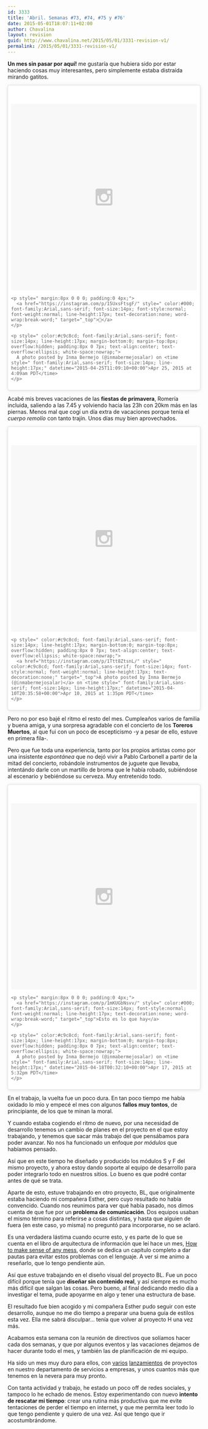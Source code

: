 ```yaml
---
id: 3333
title: 'Abril. Semanas #73, #74, #75 y #76'
date: 2015-05-01T18:07:11+02:00
author: Chavalina
layout: revision
guid: http://www.chavalina.net/2015/05/01/3331-revision-v1/
permalink: /2015/05/01/3331-revision-v1/
---
```

**Un mes sin pasar por aquí!** me gustaría que hubiera sido por estar haciendo cosas muy interesantes, pero simplemente estaba distraída mirando gatitos.

<blockquote class="instagram-media" data-instgrm-captioned data-instgrm-version="4" style=" background:#FFF; border:0; border-radius:3px; box-shadow:0 0 1px 0 rgba(0,0,0,0.5),0 1px 10px 0 rgba(0,0,0,0.15); margin: 1px; max-width:658px; padding:0; width:99.375%; width:-webkit-calc(100% - 2px); width:calc(100% - 2px);">
  <div style="padding:8px;">
    <div style=" background:#F8F8F8; line-height:0; margin-top:40px; padding:50% 0; text-align:center; width:100%;">
      <div style=" background:url(data:image/png;base64,iVBORw0KGgoAAAANSUhEUgAAACwAAAAsCAMAAAApWqozAAAAGFBMVEUiIiI9PT0eHh4gIB4hIBkcHBwcHBwcHBydr+JQAAAACHRSTlMABA4YHyQsM5jtaMwAAADfSURBVDjL7ZVBEgMhCAQBAf//42xcNbpAqakcM0ftUmFAAIBE81IqBJdS3lS6zs3bIpB9WED3YYXFPmHRfT8sgyrCP1x8uEUxLMzNWElFOYCV6mHWWwMzdPEKHlhLw7NWJqkHc4uIZphavDzA2JPzUDsBZziNae2S6owH8xPmX8G7zzgKEOPUoYHvGz1TBCxMkd3kwNVbU0gKHkx+iZILf77IofhrY1nYFnB/lQPb79drWOyJVa/DAvg9B/rLB4cC+Nqgdz/TvBbBnr6GBReqn/nRmDgaQEej7WhonozjF+Y2I/fZou/qAAAAAElFTkSuQmCC); display:block; height:44px; margin:0 auto -44px; position:relative; top:-22px; width:44px;">
      </div>
    </div>
    
    <p style=" margin:8px 0 0 0; padding:0 4px;">
      <a href="https://instagram.com/p/15UxsFtsgF/" style=" color:#000; font-family:Arial,sans-serif; font-size:14px; font-style:normal; font-weight:normal; line-height:17px; text-decoration:none; word-wrap:break-word;" target="_top"></a>
    </p>
    
    <p style=" color:#c9c8cd; font-family:Arial,sans-serif; font-size:14px; line-height:17px; margin-bottom:0; margin-top:8px; overflow:hidden; padding:8px 0 7px; text-align:center; text-overflow:ellipsis; white-space:nowrap;">
      A photo posted by Inma Bermejo (@inmabermejosalar) on <time style=" font-family:Arial,sans-serif; font-size:14px; line-height:17px;" datetime="2015-04-25T11:09:10+00:00">Apr 25, 2015 at 4:09am PDT</time>
    </p>
  </div>
</blockquote>



Acabé mis breves vacaciones de las **fiestas de primavera**, Romería incluida, saliendo a las 7.45 y volviendo hacia las 23h con 20km más en las piernas. Menos mal que cogí un día extra de vacaciones porque tenía el _cuerpo remolío_ con tanto trajín. Unos días muy bien aprovechados.

<blockquote class="instagram-media" data-instgrm-version="4" style=" background:#FFF; border:0; border-radius:3px; box-shadow:0 0 1px 0 rgba(0,0,0,0.5),0 1px 10px 0 rgba(0,0,0,0.15); margin: 1px; max-width:658px; padding:0; width:99.375%; width:-webkit-calc(100% - 2px); width:calc(100% - 2px);">
  <div style="padding:8px;">
    <div style=" background:#F8F8F8; line-height:0; margin-top:40px; padding:50% 0; text-align:center; width:100%;">
      <div style=" background:url(data:image/png;base64,iVBORw0KGgoAAAANSUhEUgAAACwAAAAsCAMAAAApWqozAAAAGFBMVEUiIiI9PT0eHh4gIB4hIBkcHBwcHBwcHBydr+JQAAAACHRSTlMABA4YHyQsM5jtaMwAAADfSURBVDjL7ZVBEgMhCAQBAf//42xcNbpAqakcM0ftUmFAAIBE81IqBJdS3lS6zs3bIpB9WED3YYXFPmHRfT8sgyrCP1x8uEUxLMzNWElFOYCV6mHWWwMzdPEKHlhLw7NWJqkHc4uIZphavDzA2JPzUDsBZziNae2S6owH8xPmX8G7zzgKEOPUoYHvGz1TBCxMkd3kwNVbU0gKHkx+iZILf77IofhrY1nYFnB/lQPb79drWOyJVa/DAvg9B/rLB4cC+Nqgdz/TvBbBnr6GBReqn/nRmDgaQEej7WhonozjF+Y2I/fZou/qAAAAAElFTkSuQmCC); display:block; height:44px; margin:0 auto -44px; position:relative; top:-22px; width:44px;">
      </div>
    </div>
    
    <p style=" color:#c9c8cd; font-family:Arial,sans-serif; font-size:14px; line-height:17px; margin-bottom:0; margin-top:8px; overflow:hidden; padding:8px 0 7px; text-align:center; text-overflow:ellipsis; white-space:nowrap;">
      <a href="https://instagram.com/p/1Ttt8ZtsnL/" style=" color:#c9c8cd; font-family:Arial,sans-serif; font-size:14px; font-style:normal; font-weight:normal; line-height:17px; text-decoration:none;" target="_top">A photo posted by Inma Bermejo (@inmabermejosalar)</a> on <time style=" font-family:Arial,sans-serif; font-size:14px; line-height:17px;" datetime="2015-04-10T20:35:58+00:00">Apr 10, 2015 at 1:35pm PDT</time>
    </p>
  </div>
</blockquote>



Pero no por eso bajé el ritmo el resto del mes. Cumpleaños varios de familia y buena amiga, y una sorpresa agradable con el concierto de los **Toreros Muertos**, al que fui con un poco de escepticismo -y a pesar de ello, estuve en primera fila-.

Pero que fue toda una experiencia, tanto por los propios artistas como por una insistente _espontánea_ que no dejó vivir a Pablo Carbonell a partir de la mitad del concierto, robándole instrumentos de juguete que llevaba, intentándo darle con un martillo de broma que le había robado, subiéndose al escenario y bebiéndose su cerveza. Muy entretenido todo.

<blockquote class="instagram-media" data-instgrm-captioned data-instgrm-version="4" style=" background:#FFF; border:0; border-radius:3px; box-shadow:0 0 1px 0 rgba(0,0,0,0.5),0 1px 10px 0 rgba(0,0,0,0.15); margin: 1px; max-width:658px; padding:0; width:99.375%; width:-webkit-calc(100% - 2px); width:calc(100% - 2px);">
  <div style="padding:8px;">
    <div style=" background:#F8F8F8; line-height:0; margin-top:40px; padding:50% 0; text-align:center; width:100%;">
      <div style=" background:url(data:image/png;base64,iVBORw0KGgoAAAANSUhEUgAAACwAAAAsCAMAAAApWqozAAAAGFBMVEUiIiI9PT0eHh4gIB4hIBkcHBwcHBwcHBydr+JQAAAACHRSTlMABA4YHyQsM5jtaMwAAADfSURBVDjL7ZVBEgMhCAQBAf//42xcNbpAqakcM0ftUmFAAIBE81IqBJdS3lS6zs3bIpB9WED3YYXFPmHRfT8sgyrCP1x8uEUxLMzNWElFOYCV6mHWWwMzdPEKHlhLw7NWJqkHc4uIZphavDzA2JPzUDsBZziNae2S6owH8xPmX8G7zzgKEOPUoYHvGz1TBCxMkd3kwNVbU0gKHkx+iZILf77IofhrY1nYFnB/lQPb79drWOyJVa/DAvg9B/rLB4cC+Nqgdz/TvBbBnr6GBReqn/nRmDgaQEej7WhonozjF+Y2I/fZou/qAAAAAElFTkSuQmCC); display:block; height:44px; margin:0 auto -44px; position:relative; top:-22px; width:44px;">
      </div>
    </div>
    
    <p style=" margin:8px 0 0 0; padding:0 4px;">
      <a href="https://instagram.com/p/1mKUGbNsvv/" style=" color:#000; font-family:Arial,sans-serif; font-size:14px; font-style:normal; font-weight:normal; line-height:17px; text-decoration:none; word-wrap:break-word;" target="_top">Esto es lo que hay</a>
    </p>
    
    <p style=" color:#c9c8cd; font-family:Arial,sans-serif; font-size:14px; line-height:17px; margin-bottom:0; margin-top:8px; overflow:hidden; padding:8px 0 7px; text-align:center; text-overflow:ellipsis; white-space:nowrap;">
      A photo posted by Inma Bermejo (@inmabermejosalar) on <time style=" font-family:Arial,sans-serif; font-size:14px; line-height:17px;" datetime="2015-04-18T00:32:10+00:00">Apr 17, 2015 at 5:32pm PDT</time>
    </p>
  </div>
</blockquote>



En el trabajo, la vuelta fue un poco dura. En tan poco tiempo me había oxidado lo mío y empecé el mes con algunos **fallos muy tontos**, de principiante, de los que te minan la moral. 

Y cuando estaba cogiendo el ritmo de nuevo, por una necesidad de desarrollo tenemos un cambio de planes en el proyecto en el que estoy trabajando, y tenemos que sacar más trabajo del que pensábamos para poder avanzar. No nos ha funcionado un enfoque _por módulos_ que habíamos pensado.

Así que en este tiempo he diseñado y producido los módulos S y F del mismo proyecto, y ahora estoy dando soporte al equipo de desarrollo para poder integrarlo todo en nuestros sitios. Lo bueno es que podré contar antes de qué se trata.

Aparte de esto, estuve trabajando en otro proyecto, BL, que originalmente estaba haciendo mi compañera Esther, pero cuyo resultado no había convencido. Cuando nos reunimos para ver qué había pasado, nos dimos cuenta de que fue por un **problema de comunicación**. Dos equipos usaban el mismo término para referirse a cosas distintas, y hasta que alguien de fuera (en este caso, yo misma) no preguntó para incorporarse, no se aclaró.

Es una verdadera lástima cuando ocurre esto, y es parte de lo que se cuenta en el libro de arquitectura de información que leí hace un mes, [How to make sense of any mess](http://abbytheia.com/makesense/), donde se dedica un capítulo completo a dar pautas para evitar estos problemas con el lenguaje. A ver si me animo a reseñarlo, que lo tengo pendiente aún.

Así que estuve trabajando en el diseño visual del proyecto BL. Fue un poco difícil porque tenía que **diseñar sin contenido real**, y así siempre es mucho más difícil que salgan las cosas. Pero bueno, al final dedicando medio día a investigar el tema, pude apoyarme en algo y tener una estructura de base.

El resultado fue bien acogido y mi compañera Esther pudo seguir con este desarrollo, aunque no me dio tiempo a preparar una buena guía de estilos esta vez. Ella me sabrá disculpar… tenía que volver al proyecto H una vez más.

Acabamos esta semana con la reunión de directivos que solíamos hacer cada dos semanas, y que por algunos eventos y las vacaciones dejamos de hacer durante todo el mes, y también las de planificación de mi equipo. 

Ha sido un mes muy duro para ellos, con [varios](http://www.vivephilipstv.com/) [lanzamientos](www.uncommunity.com/) de proyectos en nuestro departamento de servicios a empresas, y unos cuantos más que tenemos en la nevera para muy pronto.

Con tanta actividad y trabajo, he estado un poco off de redes sociales, y tampoco lo he echado de menos. Estoy experimentando con nuevo **intento de rescatar mi tiempo**: crear una rutina más productiva que me evite tentaciones de perder el tiempo en internet, y que me permita leer todo lo que tengo pendiente y quiero de una vez. Así que tengo que ir acostumbrándome.